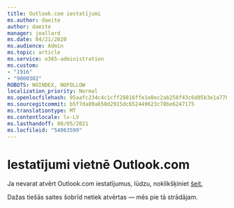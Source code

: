 ```yaml
---
title: Outlook.com iestatījumi
ms.author: daeite
author: daeite
manager: joallard
ms.date: 04/21/2020
ms.audience: Admin
ms.topic: article
ms.service: o365-administration
ms.custom:
- "1916"
- "9000302"
ROBOTS: NOINDEX, NOFOLLOW
localization_priority: Normal
ms.openlocfilehash: 95aafc234c4c1cff28816ffe1e8ec2ab258f43c6d05b3e1a778ad1a701235512
ms.sourcegitcommit: b5f7da89a650d2915dc652449623c78be6247175
ms.translationtype: MT
ms.contentlocale: lv-LV
ms.lasthandoff: 08/05/2021
ms.locfileid: "54063599"
---
```

# <a name="settings-in-outlookcom"></a>Iestatījumi vietnē Outlook.com

Ja nevarat atvērt Outlook.com iestatījumus, lūdzu, noklikšķiniet [šeit.](https://outlook.live.com/mail/options/general/timeAndLanguage)

Dažas tiešās saites šobrīd netiek atvērtas — mēs pie tā strādājam.